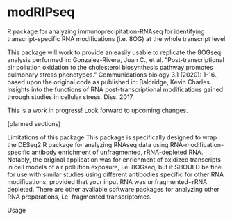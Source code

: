 # modRIPseq
R package for analyzing immunoprecipitation-RNAseq for identifying transcript-specific RNA modifications (i.e. 8OG) at the whole transcript level

This package will work to provide an easily usable to replicate the 8OGseq analysis performed in: Gonzalez-Rivera, Juan C., et al. "Post-transcriptional air pollution oxidation to the cholesterol biosynthesis pathway promotes pulmonary stress phenotypes." Communications biology 3.1 (2020): 1-16., based upon the original code as published in: Baldridge, Kevin Charles. Insights into the functions of RNA post-transcriptional modifications gained through studies in cellular stress. Diss. 2017.

This is a work in progress! Look forward to upcoming changes. 


(planned sections)

Limitations of this package
  This package is specifically designed to wrap the DESeq2 R package for analyzing RNAseq data using RNA-modification-specific antibody enrichment of unfragmented, rRNA-depleted RNA. Notably, the original application was for enrichment of oxidized transcripts in cell models of air pollution exposure, i.e. 8OGseq, but it SHOULD be fine for use with similar studies using different antibodies specific for other RNA modifications, provided that your input RNA was unfragmented+rRNA depleted. There are other available software packages for analyzing other RNA preparations, i.e. fragmented transcriptomes.

Usage
